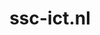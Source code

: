 ---
layout: post
title:  "ssc-ict.nl"
internal_url:  "/data/ssc-ict.nl.html"
categories: dutchgov
---